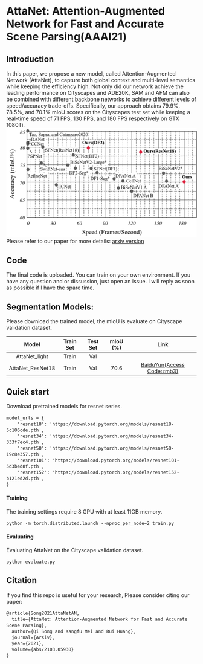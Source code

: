 # AttaNet: Attention-Augmented Network for Fast and Accurate Scene Parsing(AAAI21)
## Introduction
In this paper, we propose a new model, called Attention-Augmented Network (AttaNet), to capture both global context and multi-level semantics while keeping the efficiency high. Not only did our network achieve the leading performance on Cityscapes and ADE20K, SAM and AFM can also be combined with different backbone networks to achieve different levels of speed/accuracy trade-offs. Specifically, our approach obtains 79.9%, 78.5%, and 70.1% mIoU scores on the Cityscapes test set while keeping a real-time speed of 71 FPS, 130 FPS, and 180 FPS respectively on GTX 1080Ti. ![results](https://github.com/songqi-github/AttaNet/blob/main/figs/results.png)
Please refer to our paper for more details:
[arxiv version](https://arxiv.org/abs/2103.05930)

## Code
The final code is uploaded. You can train on your own environment. If you have any question and or dissussion, just open an issue. I will reply as soon as possible if I have the spare time.

## Segmentation Models:
Please download the trained model, the mIoU is evaluate on Cityscape validation dataset.

|      Model       | Train Set | Test Set | mIoU (%) |                             Link                             |
| :--------------: | :-------: | :------: | :------: | :----------------------------------------------------------: |
|  AttaNet_light   |   Train   |   Val    |          |                                                              |
| AttaNet_ResNet18 |   Train   |   Val    |   70.6   | [BaiduYun(Access Code:zmb3)](https://pan.baidu.com/s/1OR45RYDU6sQ-jiIliisboA) |

## Quick start
Download pretrained models for resnet series.
```
model_urls = {
    'resnet18': 'https://download.pytorch.org/models/resnet18-5c106cde.pth',
    'resnet34': 'https://download.pytorch.org/models/resnet34-333f7ec4.pth',
    'resnet50': 'https://download.pytorch.org/models/resnet50-19c8e357.pth',
    'resnet101': 'https://download.pytorch.org/models/resnet101-5d3b4d8f.pth',
    'resnet152': 'https://download.pytorch.org/models/resnet152-b121ed2d.pth',
}
```
#### Training
The training settings require 8 GPU with at least 11GB memory.
```
python -m torch.distributed.launch --nproc_per_node=2 train.py
```
#### Evaluating
Evaluating AttaNet on the Cityscape validation dataset.
```
python evaluate.py
```

## Citation
If you find this repo is useful for your research, Please consider citing our paper:

```
@article{Song2021AttaNetAN,
  title={AttaNet: Attention-Augmented Network for Fast and Accurate Scene Parsing},
  author={Qi Song and Kangfu Mei and Rui Huang},
  journal={ArXiv},
  year={2021},
  volume={abs/2103.05930}
}
```
